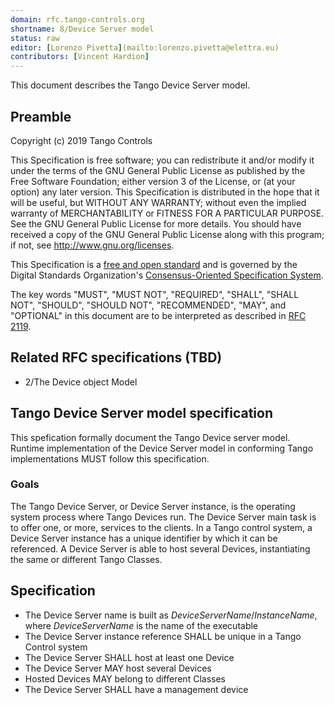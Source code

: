 ```yaml
---
domain: rfc.tango-controls.org
shortname: 8/Device Server model
status: raw
editor: [Lorenzo Pivetta](mailto:lorenzo.pivetta@elettra.eu)
contributors: [Vincent Hardion]
---
```


This document describes the Tango Device Server model.

## Preamble

Copyright (c) 2019 Tango Controls

This Specification is free software; you can redistribute it and/or modify it under the terms of the GNU General Public License as published by the Free Software Foundation; either version 3 of the License, or (at your option) any later version. This Specification is distributed in the hope that it will be useful, but WITHOUT ANY WARRANTY; without even the implied warranty of MERCHANTABILITY or FITNESS FOR A PARTICULAR PURPOSE. See the GNU General Public License for more details. You should have received a copy of the GNU General Public License along with this program; if not, see <http://www.gnu.org/licenses>.

This Specification is a [free and open standard](http://www.digistan.org/open-standard:definition) and is governed by the Digital Standards Organization's [Consensus-Oriented Specification System](http://www.digistan.org/spec:1/COSS).

The key words "MUST", "MUST NOT", "REQUIRED", "SHALL", "SHALL NOT", "SHOULD", "SHOULD NOT", "RECOMMENDED", "MAY", and "OPTIONAL" in this document are to be interpreted as described in [RFC 2119](http://tools.ietf.org/html/rfc2119).

## Related RFC specifications (TBD)
- 2/The Device object Model

## Tango Device Server model specification

This spefication formally document the Tango Device server model. Runtime implementation of the Device Server model in conforming Tango implementations MUST follow this specification.

### Goals

The Tango Device Server, or Device Server instance, is the operating system process where Tango Devices run. The Device Server main task is to offer one, or more, services to the clients. In a Tango control system, a Device Server instance has a unique identifier by which it can be referenced. A Device Server is able to host several Devices, instantiating the same or different Tango Classes.

## Specification

* The Device Server name is built as _DeviceServerName_/_InstanceName_, where _DeviceServerName_ is the name of the executable
* The Device Server instance reference SHALL be unique in a Tango Control system
* The Device Server SHALL host at least one Device
* The Device Server MAY host several Devices
* Hosted Devices MAY belong to different Classes
* The Device Server SHALL have a management device